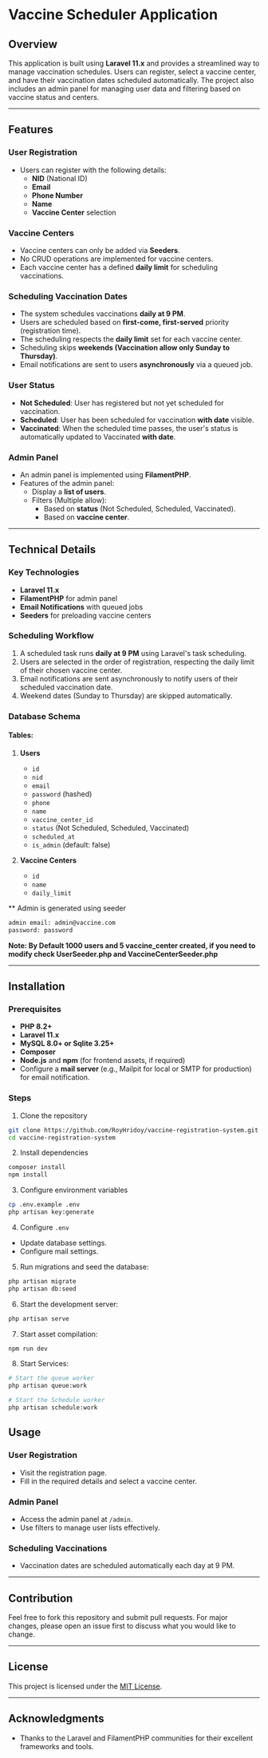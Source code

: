 # Vaccine Scheduler Application

## Overview
This application is built using **Laravel 11.x** and provides a streamlined way to manage vaccination schedules. Users can register, select a vaccine center, and have their vaccination dates scheduled automatically. The project also includes an admin panel for managing user data and filtering based on vaccine status and centers.

---

## Features

### User Registration
- Users can register with the following details:
  - **NID** (National ID)
  - **Email**
  - **Phone Number**
  - **Name**
  - **Vaccine Center** selection

### Vaccine Centers
- Vaccine centers can only be added via **Seeders**.
- No CRUD operations are implemented for vaccine centers.
- Each vaccine center has a defined **daily limit** for scheduling vaccinations.

### Scheduling Vaccination Dates
- The system schedules vaccinations **daily at 9 PM**.
- Users are scheduled based on **first-come, first-served** priority (registration time).
- The scheduling respects the **daily limit** set for each vaccine center.
- Scheduling skips **weekends (Vaccination allow only Sunday to Thursday)**.
- Email notifications are sent to users **asynchronously** via a queued job.

### User Status
- **Not Scheduled**: User has registered but not yet scheduled for vaccination.
- **Scheduled**: User has been scheduled for vaccination **with date** visible.
- **Vaccinated**: When the scheduled time passes, the user's status is automatically updated to Vaccinated **with date**.

### Admin Panel
- An admin panel is implemented using **FilamentPHP**.
- Features of the admin panel:
  - Display a **list of users**.
  - Filters (Multiple allow):
    - Based on **status** (Not Scheduled, Scheduled, Vaccinated).
    - Based on **vaccine center**.

---

## Technical Details

### Key Technologies
- **Laravel 11.x**
- **FilamentPHP** for admin panel
- **Email Notifications** with queued jobs
- **Seeders** for preloading vaccine centers

### Scheduling Workflow
1. A scheduled task runs **daily at 9 PM** using Laravel's task scheduling.
2. Users are selected in the order of registration, respecting the daily limit of their chosen vaccine center.
3. Email notifications are sent asynchronously to notify users of their scheduled vaccination date.
4. Weekend dates (Sunday to Thursday) are skipped automatically.

### Database Schema
#### Tables:
1. **Users**
   - `id`
   - `nid`
   - `email`
   - `password` (hashed)
   - `phone`
   - `name`
   - `vaccine_center_id`
   - `status` (Not Scheduled, Scheduled, Vaccinated)
   - `scheduled_at`
   - `is_admin` (default: false)


2. **Vaccine Centers**
   - `id`
   - `name`
   - `daily_limit`

** Admin is generated using seeder
```bash
admin email: admin@vaccine.com
password: password
```
**Note: By Default 1000 users and 5 vaccine_center created, if you need to modify check UserSeeder.php and VaccineCenterSeeder.php**

---

## Installation

### Prerequisites
- **PHP 8.2+**
- **Laravel 11.x**
- **MySQL 8.0+ or Sqlite 3.25+**
- **Composer**
- **Node.js** and **npm** (for frontend assets, if required)
- Configure a **mail server** (e.g., Mailpit for local or SMTP for production) for email notification.

### Steps
1. Clone the repository
```bash
git clone https://github.com/RoyHridoy/vaccine-registration-system.git
cd vaccine-registration-system
```

2. Install dependencies
```bash
composer install
npm install
```

3. Configure environment variables
```bash
cp .env.example .env
php artisan key:generate
```

4. Configure `.env`
- Update database settings.
- Configure mail settings.

5. Run migrations and seed the database:
```bash
php artisan migrate
php artisan db:seed
```

6. Start the development server:
```bash
php artisan serve
```

7. Start asset compilation:
```bash
npm run dev
```

8. Start Services:
```bash
# Start the queue worker
php artisan queue:work

# Start the Schedule worker
php artisan schedule:work
```

## Usage

### User Registration
- Visit the registration page.
- Fill in the required details and select a vaccine center.

### Admin Panel
- Access the admin panel at `/admin`.
- Use filters to manage user lists effectively.

### Scheduling Vaccinations
- Vaccination dates are scheduled automatically each day at 9 PM.

---

## Contribution
Feel free to fork this repository and submit pull requests. For major changes, please open an issue first to discuss what you would like to change.

---

## License
This project is licensed under the [MIT License](LICENSE).

---

## Acknowledgments
- Thanks to the Laravel and FilamentPHP communities for their excellent frameworks and tools.

